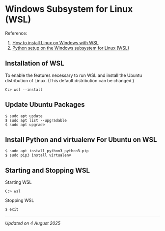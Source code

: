 # Windows Subsystem for Linux (WSL)

Reference:

1. [How to install Linux on Windows with WSL](https://learn.microsoft.com/en-us/windows/wsl/install)
1. [Python setup on the Windows subsystem for Linux (WSL)](https://medium.com/@rhdzmota/python-development-on-the-windows-subsystem-for-linux-wsl-17a0fa1839d)

## Installation of WSL

To enable the features necessary to run WSL and install the Ubuntu distribution of Linux. (This default distribution can be changed.)
```
C:> wsl --install
```

## Update Ubuntu Packages

```
$ sudo apt update
$ sudo apt list --upgradable
$ sudo apt upgrade
```

## Install Python and virtualenv For Ubuntu on WSL

```
$ sudo apt install python3 python3-pip
$ sudo pip3 install virtualenv
```

## Starting and Stopping WSL

Starting WSL
```
C:> wsl
```

Stopping WSL
```
$ exit
```

***
*Updated on 4 August 2025*
